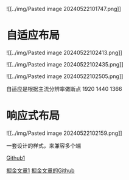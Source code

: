 ![[../img/Pasted image 20240522101747.png]]

# 自适应布局
![[../img/Pasted image 20240522102413.png]]

![[../img/Pasted image 20240522102435.png]]

![[../img/Pasted image 20240522102505.png]]

自适应是根据主流分辨率做断点
1920 1440  1366

# 响应式布局
![[../img/Pasted image 20240522102159.png]]

一套设计的样式，来兼容多个端


[Github1](https://github.com/wswmsword/postcss-mobile-forever?tab=readme-ov-file)


[掘金文章1](https://juejin.cn/post/7200282892348833851)
[掘金文章的Github](https://github.com/GisonL/px2rem2js)

